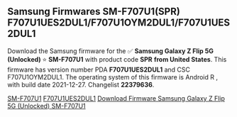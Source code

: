 <h2>Samsung Firmwares SM-F707U1(SPR) F707U1UES2DUL1/F707U1OYM2DUL1/F707U1UES2DUL1</h2>
Download the Samsung firmware for the ✅ <strong>Samsung Galaxy Z Flip 5G (Unlocked) </strong> ⭐ <strong>SM-F707U1</strong> with product code <strong>SPR</strong> <strong> from United States</strong>. This firmware has version number PDA <strong>F707U1UES2DUL1</strong> and CSC F707U1OYM2DUL1. The operating system of this firmware is Android R , with build date 2021-12-27. Changelist <strong>22379636</strong>.

[SM-F707U1](https://samfirm.shop/samsung/model/SM-F707U1)
[F707U1UES2DUL1](https://samfirm.shop/samsung/pda/F707U1UES2DUL1)
[Download Firmware Samsung Galaxy Z Flip 5G (Unlocked) SM-F707U1](https://samfirm.shop/samsung/firmware/485519)
